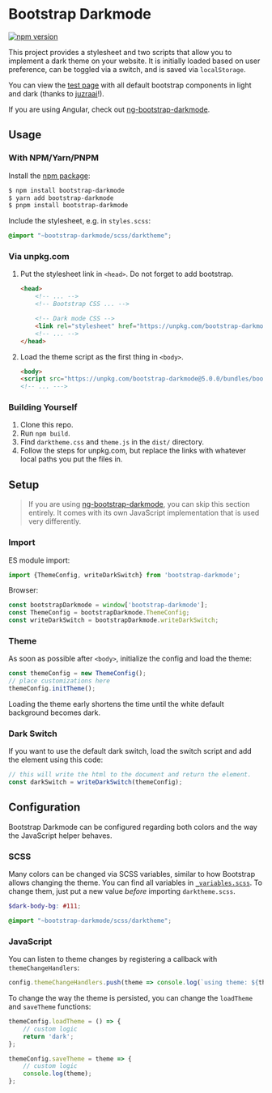 # Bootstrap Darkmode

[![npm version](https://badge.fury.io/js/bootstrap-darkmode.svg)](https://www.npmjs.com/package/bootstrap-darkmode)

This project provides a stylesheet and two scripts that allow you to implement a dark theme on your website.
It is initially loaded based on user preference, can be toggled via a switch, and is saved via `localStorage`.

You can view the [test page](testpage.html) with all default bootstrap components in light and dark
(thanks to [juzraai](https://juzraai.github.io/)!).

If you are using Angular, check out [ng-bootstrap-darkmode](https://github.com/Clashsoft/ng-bootstrap-darkmode).

## Usage

### With NPM/Yarn/PNPM

Install the [npm package](https://www.npmjs.com/package/bootstrap-darkmode):

```sh
$ npm install bootstrap-darkmode
$ yarn add bootstrap-darkmode
$ pnpm install bootstrap-darkmode
```

Include the stylesheet, e.g. in `styles.scss`:

```scss
@import "~bootstrap-darkmode/scss/darktheme";
```

### Via unpkg.com

1. Put the stylesheet link in `<head>`. Do not forget to add bootstrap.

    ```html
    <head>
        <!-- ... -->
        <!-- Bootstrap CSS ... -->
    
        <!-- Dark mode CSS -->
        <link rel="stylesheet" href="https://unpkg.com/bootstrap-darkmode@5.0.0/css/darktheme.css"/>
        <!-- ... -->
    </head>
    ```

2. Load the theme script as the first thing in `<body>`.

    ```html
    <body>
    <script src="https://unpkg.com/bootstrap-darkmode@5.0.0/bundles/bootstrap-darkmode.umd.js"></script>
    <!-- ... --->
    ```

### Building Yourself

1. Clone this repo.
2. Run `npm build`.
3. Find `darktheme.css` and `theme.js` in the `dist/` directory.
4. Follow the steps for unpkg.com, but replace the links with whatever local paths you put the files in.

## Setup

> If you are using [ng-bootstrap-darkmode](https://github.com/Clashsoft/ng-bootstrap-darkmode),
> you can skip this section entirely.
> It comes with its own JavaScript implementation that is used very differently.

### Import

ES module import:

```js
import {ThemeConfig, writeDarkSwitch} from 'bootstrap-darkmode';
```

Browser:

```js
const bootstrapDarkmode = window['bootstrap-darkmode'];
const ThemeConfig = bootstrapDarkmode.ThemeConfig;
const writeDarkSwitch = bootstrapDarkmode.writeDarkSwitch;
```

### Theme

As soon as possible after `<body>`, initialize the config and load the theme:

```js
const themeConfig = new ThemeConfig();
// place customizations here
themeConfig.initTheme();
```

Loading the theme early shortens the time until the white default background becomes dark.

### Dark Switch

If you want to use the default dark switch, load the switch script and add the element using this code:

```js
// this will write the html to the document and return the element.
const darkSwitch = writeDarkSwitch(themeConfig);
```

## Configuration

Bootstrap Darkmode can be configured regarding both colors and the way the JavaScript helper behaves.

### SCSS

Many colors can be changed via SCSS variables, similar to how Bootstrap allows changing the theme.
You can find all variables in [`_variables.scss`](src/scss/_variables.scss).
To change them, just put a new value *before* importing `darktheme.scss`.

```scss
$dark-body-bg: #111;

@import "~bootstrap-darkmode/scss/darktheme";
```

### JavaScript

You can listen to theme changes by registering a callback with `themeChangeHandlers`:

```js
config.themeChangeHandlers.push(theme => console.log(`using theme: ${theme}`));
```

To change the way the theme is persisted, you can change the `loadTheme` and `saveTheme` functions:

```js
themeConfig.loadTheme = () => {
    // custom logic
    return 'dark';
};

themeConfig.saveTheme = theme => {
    // custom logic
    console.log(theme);
};
```
